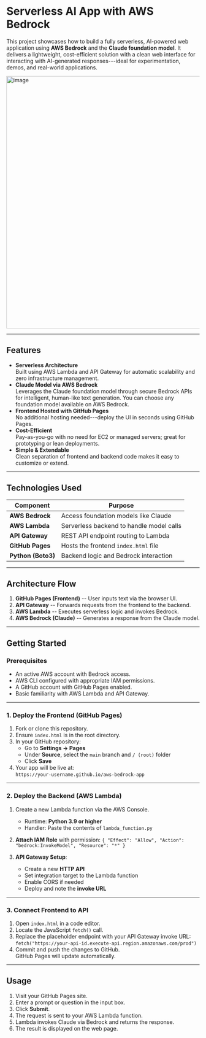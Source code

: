 Serverless AI App with AWS Bedrock
=============================================

This project showcases how to build a fully serverless, AI-powered web application using **AWS Bedrock** and the **Claude foundation model**.  It delivers a lightweight, cost-efficient solution with a clean web interface for interacting with AI-generated responses---ideal for experimentation, demos, and real-world applications.

<img width="1366" height="658" alt="image" src="https://github.com/user-attachments/assets/15a72079-63a0-4886-a600-391d530c812b" />

* * * * *

Features
----------

-   **Serverless Architecture**\
    Built using AWS Lambda and API Gateway for automatic scalability and zero infrastructure management.
-   **Claude Model via AWS Bedrock**\
    Leverages the Claude foundation model through secure Bedrock APIs for intelligent, human-like text generation. You can choose any foundation model available on AWS Bedrock.
-   **Frontend Hosted with GitHub Pages**\
    No additional hosting needed---deploy the UI in seconds using GitHub Pages.
-   **Cost-Efficient**\
    Pay-as-you-go with no need for EC2 or managed servers; great for prototyping or lean deployments.
-   **Simple & Extendable**\
    Clean separation of frontend and backend code makes it easy to customize or extend.

* * * * *

Technologies Used
---------------------

| Component | Purpose |
| --- | --- |
| **AWS Bedrock** | Access foundation models like Claude |
| **AWS Lambda** | Serverless backend to handle model calls |
| **API Gateway** | REST API endpoint routing to Lambda |
| **GitHub Pages** | Hosts the frontend `index.html` file |
| **Python (Boto3)** | Backend logic and Bedrock interaction |

* * * * *

Architecture Flow
---------------------

1.  **GitHub Pages (Frontend)** -- User inputs text via the browser UI.
2.  **API Gateway** -- Forwards requests from the frontend to the backend.
3.  **AWS Lambda** -- Executes serverless logic and invokes Bedrock.
4.  **AWS Bedrock (Claude)** -- Generates a response from the Claude model.
   
* * * * *

Getting Started
------------------

### Prerequisites

-   An active AWS account with Bedrock access.
-   AWS CLI configured with appropriate IAM permissions.
-   A GitHub account with GitHub Pages enabled.
-   Basic familiarity with AWS Lambda and API Gateway.

* * * * *

### 1\. Deploy the Frontend (GitHub Pages)

1.  Fork or clone this repository.
2.  Ensure `index.html` is in the root directory.
3.  In your GitHub repository:
    -   Go to **Settings → Pages**
    -   Under **Source**, select the `main` branch and `/ (root)` folder
    -   Click **Save**
4.  Your app will be live at:\
    `https://your-username.github.io/aws-bedrock-app`

* * * * *

### 2\. Deploy the Backend (AWS Lambda)

1.  Create a new Lambda function via the AWS Console.
    -   Runtime: **Python 3.9 or higher**
    -   Handler: Paste the contents of `lambda_function.py`
2.  **Attach IAM Role** with permission:
    `{
      "Effect": "Allow",
      "Action": "bedrock:InvokeModel",
      "Resource": "*"
    }`

3.  **API Gateway Setup**:
    -   Create a new **HTTP API**
    -   Set integration target to the Lambda function
    -   Enable CORS if needed
    -   Deploy and note the **invoke URL**

* * * * *

### 3\. Connect Frontend to API

1.  Open `index.html` in a code editor.
2.  Locate the JavaScript `fetch()` call.
3.  Replace the placeholder endpoint with your API Gateway invoke URL:
    `fetch("https://your-api-id.execute-api.region.amazonaws.com/prod")`
4.  Commit and push the changes to GitHub.\
    GitHub Pages will update automatically.

* * * * *

Usage
--------

1.  Visit your GitHub Pages site.
2.  Enter a prompt or question in the input box.
3.  Click **Submit**.
4.  The request is sent to your AWS Lambda function.
5.  Lambda invokes Claude via Bedrock and returns the response.
6.  The result is displayed on the web page.

